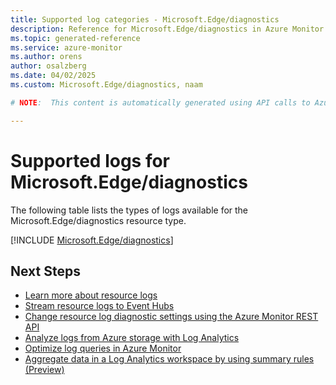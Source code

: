 ```yaml
---
title: Supported log categories - Microsoft.Edge/diagnostics
description: Reference for Microsoft.Edge/diagnostics in Azure Monitor Logs.
ms.topic: generated-reference
ms.service: azure-monitor
ms.author: orens
author: osalzberg
ms.date: 04/02/2025
ms.custom: Microsoft.Edge/diagnostics, naam

# NOTE:  This content is automatically generated using API calls to Azure. Any edits made on these files will be overwritten in the next run of the script. 

---
```





# Supported logs for Microsoft.Edge/diagnostics  
The following table lists the types of logs available for the Microsoft.Edge/diagnostics resource type.
  

  
[!INCLUDE [Microsoft.Edge/diagnostics](~/reusable-content/ce-skilling/azure/includes/azure-monitor/reference/logs/microsoft-edge-diagnostics-logs-include.md)]  
  

## Next Steps

* [Learn more about resource logs](/azure/azure-monitor/essentials/platform-logs-overview)
* [Stream resource logs to Event Hubs](/azure/azure-monitor/essentials/resource-logs#send-to-azure-event-hubs)
* [Change resource log diagnostic settings using the Azure Monitor REST API](/rest/api/monitor/diagnosticsettings)
* [Analyze logs from Azure storage with Log Analytics](/azure/azure-monitor/essentials/resource-logs#send-to-log-analytics-workspace)
* [Optimize log queries in Azure Monitor](/azure/azure-monitor/logs/query-optimization)
* [Aggregate data in a Log Analytics workspace by using summary rules (Preview)](/azure/azure-monitor/logs/summary-rules)